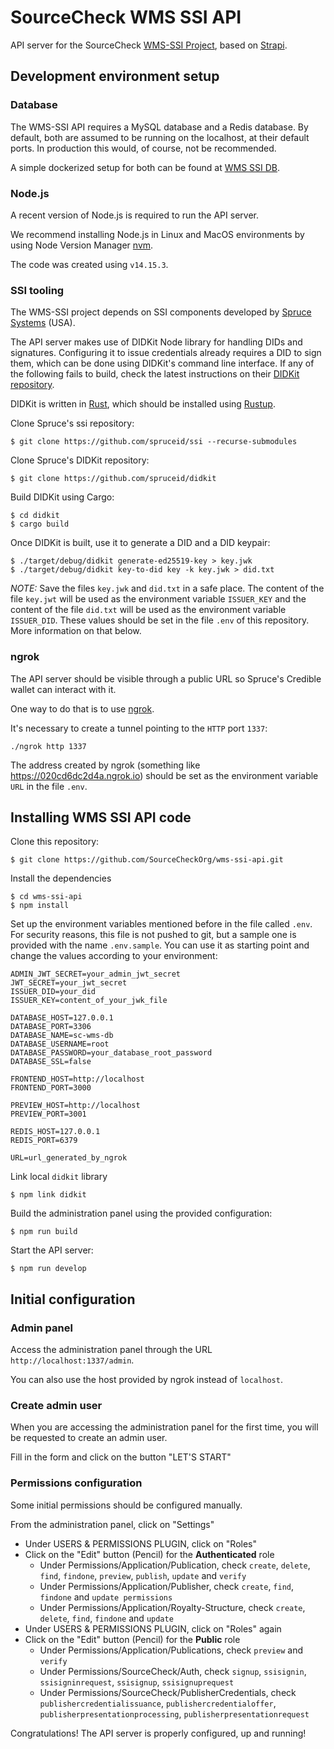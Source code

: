 # SourceCheck WMS SSI API

API server for the SourceCheck [WMS-SSI
Project](https://github.com/SourceCheckOrg/wms-ssi-prototype), based on
[Strapi](https://strapi.io).


## Development environment setup

### Database 

The WMS-SSI API requires a MySQL database and a Redis database. By default, both
are assumed to be running on the localhost, at their default ports. In
production this would, of course, not be recommended.

A simple dockerized setup for both can be found at [WMS SSI
DB](https://github.com/SourceCheckOrg/wms-ssi-db).

### Node.js

A recent version of Node.js is required to run the API server.

We recommend installing Node.js in Linux and MacOS environments by using Node
Version Manager [nvm](https://github.com/nvm-sh/nvm).

The code was created using `v14.15.3`.

### SSI tooling

The WMS-SSI project depends on SSI components developed by [Spruce
Systems](https://spruceid.dev/docs/) (USA). 

The API server makes use of DIDKit Node library for handling DIDs and
signatures.  Configuring it to issue credentials already requires a DID to sign
them, which can be done using DIDKit's command line interface. If any of the
following fails to build, check the latest instructions on their [DIDKit
repository](https://github.com/spruceid/didkit/).

DIDKit is written in [Rust](https://www.rust-lang.org/), which should be
installed using [Rustup](https://rustup.rs/).

Clone Spruce's ssi repository:
```
$ git clone https://github.com/spruceid/ssi --recurse-submodules
```

Clone Spruce's DIDKit repository:
```
$ git clone https://github.com/spruceid/didkit
```

Build DIDKit using Cargo:
```
$ cd didkit
$ cargo build
```

Once DIDKit is built, use it to generate a DID and a DID keypair:
```
$ ./target/debug/didkit generate-ed25519-key > key.jwk
$ ./target/debug/didkit key-to-did key -k key.jwk > did.txt
```

*NOTE:* Save the files `key.jwk` and `did.txt` in a safe place. The content of
the file `key.jwt` will be used as the environment variable `ISSUER_KEY` and the
content of the file `did.txt` will be used as the environment variable
`ISSUER_DID`. These values should be set in the file `.env` of this repository.
More information on that below. 

### ngrok

The API server should be visible through a public URL so Spruce's Credible
wallet can interact with it.

One way to do that is to use [ngrok](https://ngrok.com/). 

It's necessary to create a tunnel pointing to the `HTTP` port `1337`:

```
./ngrok http 1337
```

The address created by ngrok (something like https://020cd6dc2d4a.ngrok.io)
should be set as the environment variable `URL` in the file `.env`.

## Installing WMS SSI API code

Clone this repository:
```
$ git clone https://github.com/SourceCheckOrg/wms-ssi-api.git
```

Install the dependencies
```
$ cd wms-ssi-api
$ npm install
```

Set up the environment variables mentioned before in the file called `.env`. For
security reasons, this file is not pushed to git, but a sample one is provided
with the name `.env.sample`. You can use it as starting point and change the
values according to your environment:

```
ADMIN_JWT_SECRET=your_admin_jwt_secret
JWT_SECRET=your_jwt_secret
ISSUER_DID=your_did
ISSUER_KEY=content_of_your_jwk_file

DATABASE_HOST=127.0.0.1
DATABASE_PORT=3306
DATABASE_NAME=sc-wms-db
DATABASE_USERNAME=root
DATABASE_PASSWORD=your_database_root_password
DATABASE_SSL=false

FRONTEND_HOST=http://localhost
FRONTEND_PORT=3000

PREVIEW_HOST=http://localhost
PREVIEW_PORT=3001

REDIS_HOST=127.0.0.1
REDIS_PORT=6379

URL=url_generated_by_ngrok
```

Link local `didkit` library
```
$ npm link didkit
```

Build the administration panel using the provided configuration:
```
$ npm run build
```

Start the API server:
```
$ npm run develop
```

## Initial configuration

### Admin panel

Access the administration panel through the URL `http://localhost:1337/admin`.

You can also use the host provided by ngrok instead of `localhost`. 

### Create admin user

When you are accessing the administration panel for the first time, you will be
requested to create an admin user.

Fill in the form and click on the button "LET'S START"

### Permissions configuration

Some initial permissions should be configured manually.

From the administration panel, click on "Settings"
* Under USERS & PERMISSIONS PLUGIN, click on "Roles"
* Click on the "Edit" button (Pencil) for the **Authenticated** role
    * Under Permissions/Application/Publication, check `create`, `delete`, `find`,
      `findone`, `preview`, `publish`, `update` and `verify`
    * Under Permissions/Application/Publisher, check `create`, `find`, `findone` and `update
      permissions`
    * Under Permissions/Application/Royalty-Structure, check `create`, `delete`, `find`,
      `findone` and `update`
* Under USERS & PERMISSIONS PLUGIN, click on "Roles" again
* Click on the "Edit" button (Pencil) for the **Public** role
    * Under Permissions/Application/Publications, check `preview` and `verify`
    * Under Permissions/SourceCheck/Auth, check `signup`, `ssisignin`, `ssisigninrequest`, `ssisignup`, `ssisignuprequest`
    * Under Permissions/SourceCheck/PublisherCredentials, check `publishercredentialissuance`, `publishercredentialoffer`, `publisherpresentationprocessing`, `publisherpresentationrequest`

Congratulations! The API server is properly configured, up and running!
